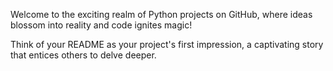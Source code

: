 Welcome to the exciting realm of Python projects on GitHub, where ideas blossom into reality and code ignites magic!

Think of your README as your project's first impression, a captivating story that entices others to delve deeper.
